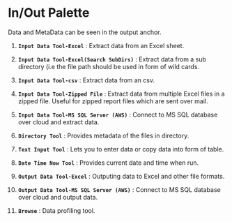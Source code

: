 # In/Out Palette

Data and MetaData can be seen in the output anchor.

1. **`Input Data Tool-Excel`** : Extract data from an Excel sheet.

2. **`Input Data Tool-Excel(Search SubDirs)`** : Extract data from a sub directory (i.e the file path should be used in form of wild cards.

3. **`Input Data Tool-csv`** : Extract data from an csv.

4. **`Input Data Tool-Zipped File`** : Extract data from multiple Excel files in a zipped file. Useful for zipped report files which are sent over mail.

5. **`Input Data Tool-MS SQL Server (AWS)`** : Connect to MS SQL database over cloud and extract data.

6. **`Directory Tool`** : Provides metadata of the files in directory.

7. **`Text Input Tool`** : Lets you to enter data or copy data into form of table.

8. **`Date Time Now Tool`** : Provides current date and time when run.

9. **`Output Data Tool-Excel`** : Outputing data to Excel and other file formats.

10. **`Output Data Tool-MS SQL Server (AWS)`** : Connect to MS SQL database over cloud and output data.

11. **`Browse`** : Data profiling tool.
